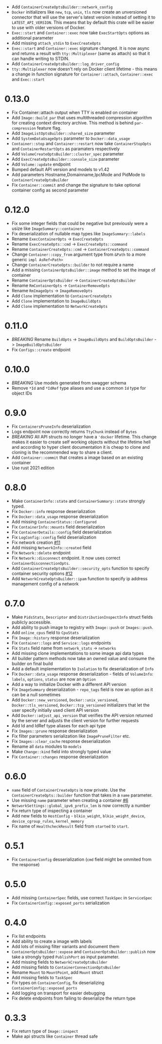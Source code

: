 #
- Add `ContainerCreateOptsBuilder::network_config`
- `Docker` initializers like `new`, `tcp`, `unix`, `tls` now create an unversioned connector that will use the server's latest version instead of setting it to `LATEST_API_VERSION`.
  This means that by default this crate will be easier to use with older versions of Docker.
- `Exec::start` and `Container::exec` now take `ExecStartOpts` options as additional parameter
- Add missing `attach_stdin` to `ExecCreateOpts`
- `Exec::start` and `Container::exec` signature changed. It is now async and returns a result with `tty::Multiplexer` (same as attach) 
  so that it can handle writing to STDIN.
- Add `ContainerCreateOptsBuilder::log_driver_config`
- `tty::Multiplexer` now doesn't rely on Docker client lifetime - this means a change in function signature for `Container::attach`, `Container::exec` and `Exec::start`

# 0.13.0
- Fix Container::attach output when TTY is enabled on container
- Add `Image::build_par` that uses multithreaded compression algorithm for creating context directory archive. This method is behind `par-compression` feature flag.
- Add `ImageListOptsBuilder::shared_size` parameter
- Add `SystemDataUsageOpts` parameter to `Docker::data_usage`
- `Container::stop` and `Container::restart` now take `ContainerStopOpts` and `ContainerRestartOpts` as paramaters respectively
- Add `VolumeCreateOptsBuilder::cluster_spec` parameter
- Add `ExecCreateOptsBuilder::console_size` parameter
- Add `Volume::update` endpoint
- Bumped default API version and models to v1.42
- Add parameters Hostname,Domainname,IpcMode and PidMode to `ContainerCreateOptsBuilder`
- Fix `Container::commit` and change the signature to take optional container config as second parameter

# 0.12.0
- Fix some integer fields that could be negative but previously were a usize like `ImageSummary::containers`
- Fix deserialization of nullable map types like `ImageSummary::labels`
- Rename `ExecContainerOpts` -> `ExecCreateOpts`
- Rename `ExecCreateOpts::cmd` -> `ExecCreateOpts::command`
- Rename `ContainerCreateOpts::cmd` -> `ContainerCreateOpts::command`
- Change `Container::copy_from` argument type from `&Path` to a more generic `impl AsRef<Path>`
- Change `ContainerCreateOpts::builder` to not require a name
- Add a missing `ContainerOptsBuilder::image` method to set the image of container
- Rename `ContainerOptsBuilder` -> `ContainerCreateOptsBuilder`
- Rename `RmContainerOpts` -> `ContainerRemoveOpts`
- Rename `RmImageOpts` -> `ImageRemoveOpts`
- Add `Clone` implementation to `ContainerCreateOpts`
- Add `Clone` implementation to `ImageBuildOpts`
- Add `Clone` implementation to `NetworkCreateOpts`

# 0.11.0
- *BREAKING* Rename `BuildOpts` -> `ImageBuildOpts` and `BuildOptsBuilder` -> `ImageBuildOptsBuilder`
- Fix `Configs::create` endpoint

# 0.10.0
- *BREAKING* Use models generated from swagger schema
- Remove `*Id` and `*IdRef` type aliases and use a common `Id` type for object IDs

# 0.9.0
- Fix `ContainersPruneInfo` deserialization
- Logs endpoint now correctly returns `TtyChunk` instead of `Bytes`
- *BREAKING* All API structs no longer have a `'docker` lifetime. This change makes it easier to create self working objects without the lifetime hell and according to
  hyper client documentation it is cheap to clone and cloning is the recommended way to share a client.
- Add `Container::commit` that creates a image based on an existing container
- Use rust 2021 edition

# 0.8.0
- Make `ContainerInfo::state` and `ContainerSummary::state` strongly typed.
- Fix `Docker::info` response deserialization
- Fix `Docker::data_usage` response deserialization
- Add missing `ContainerStatus::Configured`
- Fix `ContainerInfo::mounts` field deserialization
- Fix `ContainerDetails::config` field deserialization
- Fix `LogConfig::config` field deserialization
- Fix network creation [#11](https://github.com/vv9k/docker-api-rs/pull/11)
- Add missing `NetworkInfo::created` field
- Fix `Network::delete` endpoint
- Fix `Network::disconnect` endpoint. It now uses correct `ContainerDisconnectionOpts`.
- Add `ContainerCreateOptsBuilder::security_opts` function to specify container security options [#12](https://github.com/vv9k/docker-api-rs/pull/12)
- Add `NetworkCreateOptsBuilder::ipam` function to specify ip address management config of a network

# 0.7.0
- Make `PidsStats`, `Descriptor` and `DistributionInspectInfo` struct fields publicly accessible.
- Add ability to push image to registry with `Image::push` or `Images::push`.
- Add `online_cpus` field to `CpuStats`
- Fix `Image::history` response deserialization
- Fix `Container::logs` and `Service::logs` endpoints
- Fix `Stats` field name from `network_stats` -> `networks`
- Add missing clone implementations to some image api data types
- All builder pattern methods now take an owned value and consume the builder on final build
- Add a default implementation to `Isolation` to fix deserialization of `Info`
- Fix `Docker::data_usage` response deserialization - fields of `VolumeInfo`: `labels`, `options`, `status` are now an `Option`
- Add a way to initialize Docker with a different API version
- Fix `ImageSummary` deserialization - `repo_tags` field is now an option as it can be a null sometimes
- Add `Docker::new_versioned`, `Docker::unix_versioned`, `Docker::tls_versioned`, `Docker::tcp_versioned` initializers that let the user specify initially used client API version
- Add `Docker::adjust_api_version` that verifies the API version returned by the server and adjusts the client version for further requests
- Add Id and IdRef type aliases for each api type
- Fix `Images::prune` response deserialization
- Fix filter parameters serialization like `ImagePruneFilter` etc.
- Fix `Images::clear_cache` response deserialization
- Rename all `data` modules to `models`
- Make `Change::kind` field into strongly typed value
- Fix `Container::changes` response deserialization

# 0.6.0
- `name` field of `ContainerCreateOpts` is now private. Use the `ContainerCreateOpts::builder` function that takes in a `name` parameter.
- Use missing `name` parameter when creating a container [#6](https://github.com/vv9k/docker-api-rs/pull/6)
- `NetworkSettings::global_ipv6_prefix_len` is now correctly a number
- Fix return type of inspecting a container
- Add new fields to `HostConfig` - `blkio_weight`, `blkio_weight_device`, `device_cgroup_rules`, `kernel_memory`
- Fix name of `HealthcheckResult` field from `started` to `start`.

# 0.5.1
- Fix `ContainerConfig` desserialization (`cmd` field might be ommited from the response)

# 0.5.0
- Add missing `ContainerSpec` fields, use correct `TaskSpec` in `ServiceSpec`
- Fix `ContainerConfig::exposed_ports` serialization


# 0.4.0
- Fix list endpoints
- Add ability to create a image with labels
- Add lots of missing filter variants and document them
- `ContainerOptsBuilder::expose` and `ContainerOptsBuilder::publish` now take a strongly typed `PublishPort`
  as input parameter.
- Add missing fields to `NetworkCreateOptsBuilder`
- Add missing fields to `ContainerConnectionOptsBuilder`
- Rename `Mount` to `MountPoint`, add `Mount` struct  
- Add missing fields to `TaskSpec`
- Fix types on `ContainerConfig`, fix deserializing `ContainerConfig::exposed_ports`
- Add logging on transport for easier debugging
- Fix delete endpoints from failing to deserialize the return type

# 0.3.3
- Fix return type of `Image::inspect`
- Make api structs like `Container` thread safe
